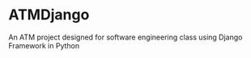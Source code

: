# ATMDjango

An ATM project designed for software engineering class using Django Framework in Python





